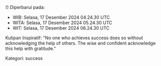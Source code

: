 ⏰ Diperbarui pada:
- WIB: Selasa, 17 Desember 2024 04.24.30 UTC
- WITA: Selasa, 17 Desember 2024 05.24.30 UTC
- WIT: Selasa, 17 Desember 2024 06.24.30 UTC

Kutipan Inspiratif:
"No one who achieves success does so without acknowledging the help of others. The wise and confident acknowledge this help with gratitude."


Kategori: success

